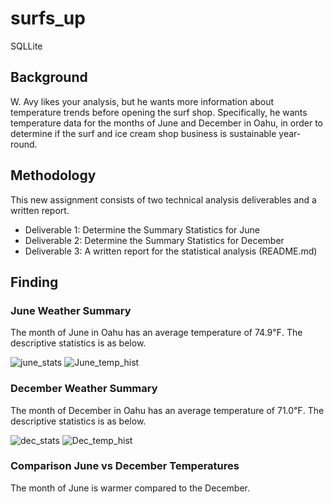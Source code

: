 # surfs_up
SQLLite
## Background
W. Avy likes your analysis, but he wants more information about temperature trends before opening the surf shop. Specifically, he wants temperature data for the months of June and December in Oahu, in order to determine if the surf and ice cream shop business is sustainable year-round.

## Methodology
This new assignment consists of two technical analysis deliverables and a written report. 
* Deliverable 1: Determine the Summary Statistics for June
* Deliverable 2: Determine the Summary Statistics for December
* Deliverable 3: A written report for the statistical analysis (README.md)

## Finding

### June Weather Summary
The month of June in Oahu has an average temperature of 74.9℉. The descriptive statistics is as below.

![june_stats](https://user-images.githubusercontent.com/105166481/184540863-78a03224-9d17-4884-857e-c39f1dc51567.png)
![June_temp_hist](https://user-images.githubusercontent.com/105166481/184541197-8bb4390b-356c-490d-aab5-01b1c7469414.png)


### December Weather Summary
The month of December in Oahu has an average temperature of 71.0℉. The descriptive statistics is as below.

![dec_stats](https://user-images.githubusercontent.com/105166481/184540881-0cdf102c-0582-4dab-b23a-24c2cea34e83.png)
![Dec_temp_hist](https://user-images.githubusercontent.com/105166481/184541202-7135a0fd-5840-4582-b701-08c3474c15a6.png)

### Comparison June vs December Temperatures

The month of June is warmer compared to the December. 
